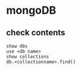 # mongoDB

## check contents
```
show dbs
use <db name>
show collections
db.<collectionname>.find()
```
